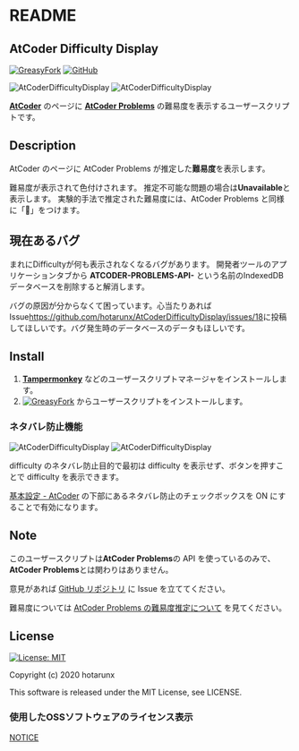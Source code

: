 # README

## AtCoder Difficulty Display

[![GreasyFork](https://img.shields.io/badge/GreasyFork-install-orange)](https://greasyfork.org/ja/scripts/397185-atcoder-difficulty-display)
[![GitHub](https://img.shields.io/badge/GitHub-Repository-green)](https://github.com/hotarunx/AtCoderDifficultyDisplay)

![AtCoderDifficultyDisplay](https://raw.githubusercontent.com/hotarunx/AtCoderDifficultyDisplay/master/img/overview1.png)
![AtCoderDifficultyDisplay](https://raw.githubusercontent.com/hotarunx/AtCoderDifficultyDisplay/master/img/overview2.png)

[**AtCoder**](https://atcoder.jp/) のページに [**AtCoder Problems**](https://kenkoooo.com/atcoder/) の難易度を表示するユーザースクリプトです。

## Description

AtCoder のページに AtCoder Problems が推定した**難易度**を表示します。

難易度が表示されて色付けされます。
推定不可能な問題の場合は**Unavailable**と表示します。
実験的手法で推定された難易度には、AtCoder Problems と同様に「🧪」をつけます。

## 現在あるバグ

まれにDifficultyが何も表示されなくなるバグがあります。
開発者ツールのアプリケーションタブから **ATCODER-PROBLEMS-API-** という名前のIndexedDBデータベースを削除すると解消します。

バグの原因が分からなくて困っています。心当たりあればIssue<https://github.com/hotarunx/AtCoderDifficultyDisplay/issues/18>に投稿してほしいです。バグ発生時のデータベースのデータもほしいです。

## Install

1. [**Tampermonkey**](https://chrome.google.com/webstore/detail/tampermonkey/dhdgffkkebhmkfjojejmpbldmpobfkfo?hl=ja) などのユーザースクリプトマネージャをインストールします。
2. [![GreasyFork](https://img.shields.io/badge/GreasyFork-install-orange)](https://greasyfork.org/ja/scripts/397185-atcoder-difficulty-display) からユーザースクリプトをインストールします。

### ネタバレ防止機能

![AtCoderDifficultyDisplay](https://raw.githubusercontent.com/hotarunx/AtCoderDifficultyDisplay/master/img/config1.png)
![AtCoderDifficultyDisplay](https://raw.githubusercontent.com/hotarunx/AtCoderDifficultyDisplay/master/img/config2.png)

difficulty のネタバレ防止目的で最初は difficulty を表示せず、ボタンを押すことで difficulty を表示できます。

[基本設定 \- AtCoder](https://atcoder.jp/settings) の下部にあるネタバレ防止のチェックボックスを ON にすることで有効になります。

## Note

このユーザースクリプトは**AtCoder Problems**の API を使っているのみで、**AtCoder Problems**とは関わりはありません。

意見があれば [GitHub リポジトリ](https://github.com/hotarunx/AtCoderDifficultyDisplay) に Issue を立ててください。

難易度については [AtCoder Problems の難易度推定について](http://pepsin-amylase.hatenablog.com/entry/atcoder-problems-difficulty) を見てください。

## License

[![License: MIT](https://img.shields.io/badge/License-MIT-blue.svg)](https://opensource.org/licenses/MIT)

Copyright (c) 2020 hotarunx

This software is released under the MIT License, see LICENSE.

### 使用したOSSソフトウェアのライセンス表示

[NOTICE](./NOTICE.md)

<!-- TODO: README更新 -->

